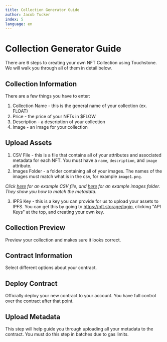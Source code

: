 ```yaml
---
title: Collection Generator Guide
author: Jacob Tucker
index: 5
language: en
---
```


# Collection Generator Guide

There are 6 steps to creating your own NFT Collection using Touchstone. We will walk you through all of them in detail below.

## Collection Information

There are a few things you have to enter:
1. Collection Name - this is the general name of your collection (ex. FLOAT)
2. Price - the price of your NFTs in $FLOW
3. Description - a description of your collection
4. Image - an image for your collection

## Upload Assets

1. CSV File - this is a file that contains all of your attributes and associated metadata for each NFT. You must have a `name`, `description`, and `image` attribute.
2. Images Folder - a folder containing all of your images. The names of the images must match what is in the csv, for example `image1.png`.

*Click <a href="/assets/metadata.csv" download="">here</a> for an example CSV file, and <a href="/assets/images.zip" download="">here</a> for an example images folder. They show you how to match the metadata.*

3. IPFS Key - this is a key you can provide for us to upload your assets to IPFS. You can get this by going to https://nft.storage/login, clicking "API Keys" at the top, and creating your own key. 

## Collection Preview

Preview your collection and makes sure it looks correct.

## Contract Information

Select different options about your contract.

## Deploy Contract

Officially deploy your new contract to your account. You have full control over the contract after that point.

## Upload Metadata

This step will help guide you through uploading all your metadata to the contract. You must do this step in batches due to gas limits.
